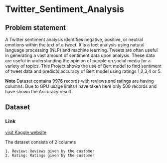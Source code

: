 # Twitter_Sentiment_Analysis
## Problem statement

A Twitter sentiment analysis identifies negative, positive, or neutral emotions within the text of a tweet. It is a text analysis using natural language processing (NLP) and machine learning. Tweets are often useful in generating a vast amount of sentiment data upon analysis. These data are useful in understanding the opinion of people on social media for a variety of topics. This Project shows the use of Bert model to find sentiment of tweet data and predicts accuracy of Bert model using ratings 1,2,3,4 or 5.

**Note**
Dataset contains 9976 records with reviews and ratings are having columns. Due to GPU usage limits I have taken here only 500 records and have shown the Accuracy result.

## Dataset
### Link
[visit Kaggle website](https://www.kaggle.com/datasets/kabirnagpal/flipkart-customer-review-and-rating)

The dataset consists of 2 columns

    1. Review: Reviews given by the customer
    2. Rating: Ratings given by the customer
